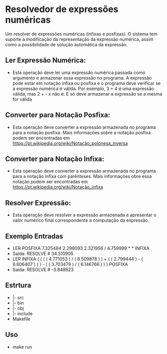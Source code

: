 # Resolvedor de expressões numéricas 
Um resolver de expressões numéricas (infixas e posfixas). O sistema tem suporte a modificação da representação da expressão numérica, assim como a possibilidade de solução automática da expressão.


## Ler Expressão Numérica: 
* Esta operação deve ler uma expressão numérica passada como argumento e armazenar essa expressão no programa. A expressão pode estar em notação infixa ou posfixa e o programa deve verificar se a expressão numérica é válida. Por exemplo, 3 + 4 é uma expressão válida, mas 2 + - x não é. E só deve armazenar a expressão se a mesma for válida 
## Converter para Notação Posfixa: 
* Esta operação deve converter a expressão armazenada no programa para a notação posfixa. Mais informações sobre a notação posfixa podem ser encontradas em https://pt.wikipedia.org/wiki/Notacão_polonesa_inversa
## Converter para Notação Infixa: 
* Esta operação deve converter a expressão armazenada no programa para a notação infixa com parênteses. Mais informações obre essa notação podem ser encontradas em https://pt.wikipedia.org/wiki/Notação_infixa
## Resolver Expressão: 
* Esta operação deve resolver a expressão armazenada e apresentar o valor numérico final correspondente a computação da expressão.


## Exemplo Entradas
* LER POSFIXA  7.325484  2.298093  2.321958  /  4.759999  *  * 
INFIXA
* Saída: RESOLVE # 34.510905
* LER INFIXA  ( ( ( ( 4.771053 ) / ( 8.509878 ) ) + ( ( 2.799444 ) - ( 6.606407 ) ) ) - ( ( 3.703479 ) / ( 6.146766 ) ) )
POSFIXA
* Saída: RESOLVE # -3.848823

## Estrtura
*  |- src
*  |- bin
*  |- obj
*  |- include
*  Makefile

 ## Uso
 * make run



